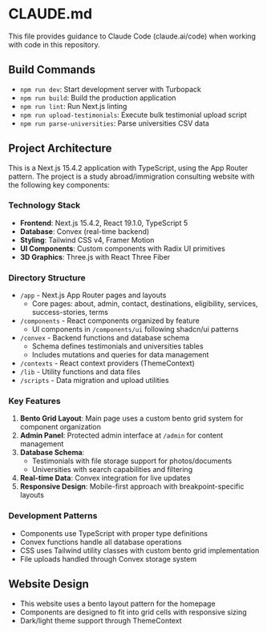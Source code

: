# CLAUDE.md

This file provides guidance to Claude Code (claude.ai/code) when working with code in this repository.

## Build Commands
- `npm run dev`: Start development server with Turbopack
- `npm run build`: Build the production application
- `npm run lint`: Run Next.js linting
- `npm run upload-testimonials`: Execute bulk testimonial upload script
- `npm run parse-universities`: Parse universities CSV data

## Project Architecture

This is a Next.js 15.4.2 application with TypeScript, using the App Router pattern. The project is a study abroad/immigration consulting website with the following key components:

### Technology Stack
- **Frontend**: Next.js 15.4.2, React 19.1.0, TypeScript 5
- **Database**: Convex (real-time backend)
- **Styling**: Tailwind CSS v4, Framer Motion
- **UI Components**: Custom components with Radix UI primitives
- **3D Graphics**: Three.js with React Three Fiber

### Directory Structure
- `/app` - Next.js App Router pages and layouts
  - Core pages: about, admin, contact, destinations, eligibility, services, success-stories, terms
- `/components` - React components organized by feature
  - UI components in `/components/ui` following shadcn/ui patterns
- `/convex` - Backend functions and database schema
  - Schema defines testimonials and universities tables
  - Includes mutations and queries for data management
- `/contexts` - React context providers (ThemeContext)
- `/lib` - Utility functions and data files
- `/scripts` - Data migration and upload utilities

### Key Features
1. **Bento Grid Layout**: Main page uses a custom bento grid system for component organization
2. **Admin Panel**: Protected admin interface at `/admin` for content management
3. **Database Schema**: 
   - Testimonials with file storage support for photos/documents
   - Universities with search capabilities and filtering
4. **Real-time Data**: Convex integration for live updates
5. **Responsive Design**: Mobile-first approach with breakpoint-specific layouts

### Development Patterns
- Components use TypeScript with proper type definitions
- Convex functions handle all database operations
- CSS uses Tailwind utility classes with custom bento grid implementation
- File uploads handled through Convex storage system

## Website Design

- This website uses a bento layout pattern for the homepage
- Components are designed to fit into grid cells with responsive sizing
- Dark/light theme support through ThemeContext